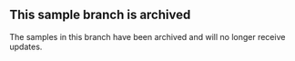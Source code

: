 ## This sample branch is archived

The samples in this branch have been archived and will no longer receive updates.
